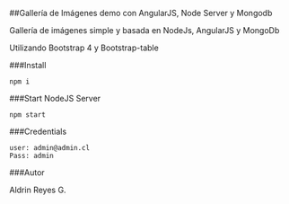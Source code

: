 ##Gallería de Imágenes demo con AngularJS, Node Server y Mongodb


Gallería de imágenes simple y basada en NodeJs, AngularJS y MongoDb

Utilizando Bootstrap 4 y Bootstrap-table


###Install

```
npm i
```

###Start NodeJS Server

```
npm start
```

###Credentials
```
user: admin@admin.cl
Pass: admin
```

###Autor

Aldrin Reyes G.